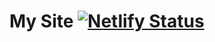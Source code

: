 # My Site [![Netlify Status](https://api.netlify.com/api/v1/badges/3dd43766-021d-4c75-b25a-ac102650e3ed/deploy-status)](https://app.netlify.com/sites/agus3winarno/deploys)